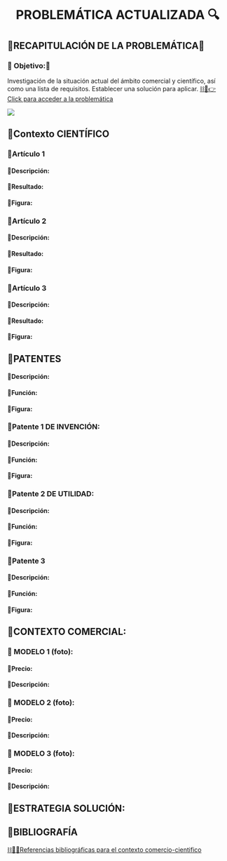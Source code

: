 # <p align="center"> PROBLEMÁTICA ACTUALIZADA 🔍</p>
## 🚜RECAPITULACIÓN DE LA PROBLEMÁTICA🛜
### 🚜 Objetivo:🛜
Investigación de la situación actual del ámbito comercial y científico, así como una lista de requisitos. Establecer una solución para aplicar. 
[⛓🛜👉Click para acceder a la problemática](https://github.com/Fx2048/Team_4_FdD/blob/main/FdD/Entregables/03_Problem%C3%A1tica.md)

![](https://github.com/Fx2048/Team_4_FdD/blob/main/Im%C3%A1genes/04_comerci_cientifico/logo_04.jpg)

## 🚜Contexto CIENTÍFICO
### 🚜Artículo 1
#### 🚜Descripción:
#### 🚜Resultado:
#### 🚜Figura:
### 🚜Artículo 2
#### 🚜Descripción:
#### 🚜Resultado:
#### 🚜Figura:
### 🚜Artículo 3
#### 🚜Descripción:
#### 🚜Resultado:
#### 🚜Figura:
## 🚜PATENTES
#### 🚜Descripción:
#### 🚜Función:
#### 🚜Figura:
### 🚜Patente 1 DE INVENCIÓN:
#### 🚜Descripción:
#### 🚜Función:
#### 🚜Figura:
### 🚜Patente 2 DE UTILIDAD:
#### 🚜Descripción:
#### 🚜Función:
#### 🚜Figura:
### 🚜Patente 3
#### 🚜Descripción:
#### 🚜Función:
#### 🚜Figura:
## 🚜CONTEXTO COMERCIAL:
### 🚜 MODELO 1 (foto):
#### 🚜Precio:
#### 🚜Descripción:

### 🚜 MODELO 2 (foto):
#### 🚜Precio:
#### 🚜Descripción:

### 🚜 MODELO 3 (foto):
#### 🚜Precio:
#### 🚜Descripción:

## 🚜ESTRATEGIA SOLUCIÓN:
## 🚜BIBLIOGRAFÍA
[⛓️🎯🚜Referencias bibliográficas para el contexto comercio-cientifico](https://github.com/Fx2048/Team_4_FdD/blob/main/Bibliograf%C3%ADa/comercial_cientifico.txt)
